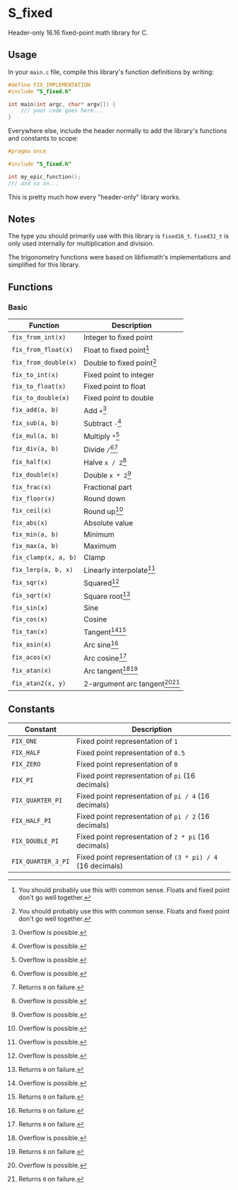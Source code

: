 # S_fixed

Header-only 16.16 fixed-point math library for C.

## Usage

In your `main.c` file, compile this library's function definitions by writing:

```c
#define FIX_IMPLEMENTATION
#include "S_fixed.h"

int main(int argc, char* argv[]) {
    /// your code goes here...
}
```

Everywhere else, include the header normally to add the library's functions and constants to scope:

```c
#pragma once

#include "S_fixed.h"

int my_epic_function();
/// and so on...
```

This is pretty much how every "header-only" library works.

## Notes

The type you should primarily use with this library is `fixed16_t`. `fixed32_t` is only used internally for multiplication and division.

The trigonometry functions were based on libfixmath's implementations and simplified for this library.

## Functions

### Basic

| Function             | Description                    |
| -------------------- | ------------------------------ |
| `fix_from_int(x)`    | Integer to fixed point         |
| `fix_from_float(x)`  | Float to fixed point[^3]       |
| `fix_from_double(x)` | Double to fixed point[^3]      |
| `fix_to_int(x)`      | Fixed point to integer         |
| `fix_to_float(x)`    | Fixed point to float           |
| `fix_to_double(x)`   | Fixed point to double          |
| `fix_add(a, b)`      | Add `+`[^1]                    |
| `fix_sub(a, b)`      | Subtract `-`[^1]               |
| `fix_mul(a, b)`      | Multiply `*`[^1]               |
| `fix_div(a, b)`      | Divide `/`[^1][^2]             |
| `fix_half(x)`        | Halve `x / 2`[^1]              |
| `fix_double(x)`      | Double `x * 2`[^1]             |
| `fix_frac(x)`        | Fractional part                |
| `fix_floor(x)`       | Round down                     |
| `fix_ceil(x)`        | Round up[^1]                   |
| `fix_abs(x)`         | Absolute value                 |
| `fix_min(a, b)`      | Minimum                        |
| `fix_max(a, b)`      | Maximum                        |
| `fix_clamp(x, a, b)` | Clamp                          |
| `fix_lerp(a, b, x)`  | Linearly interpolate[^1]       |
| `fix_sqr(x)`         | Squared[^1]                    |
| `fix_sqrt(x)`        | Square root[^2]                |
| `fix_sin(x)`         | Sine                           |
| `fix_cos(x)`         | Cosine                         |
| `fix_tan(x)`         | Tangent[^1][^2]                |
| `fix_asin(x)`        | Arc sine[^2]                   |
| `fix_acos(x)`        | Arc cosine[^2]                 |
| `fix_atan(x)`        | Arc tangent[^1][^2]            |
| `fix_atan2(x, y)`    | 2-argument arc tangent[^1][^2] |

[^1]: Overflow is possible.
[^2]: Returns `0` on failure.
[^3]: You should probably use this with common sense. Floats and fixed point don't go well together.

## Constants

| Constant           | Description                                                |
| ------------------ | ---------------------------------------------------------- |
| `FIX_ONE`          | Fixed point representation of `1`                          |
| `FIX_HALF`         | Fixed point representation of `0.5`                        |
| `FIX_ZERO`         | Fixed point representation of `0`                          |
| `FIX_PI`           | Fixed point representation of `pi` (16 decimals)           |
| `FIX_QUARTER_PI`   | Fixed point representation of `pi / 4` (16 decimals)       |
| `FIX_HALF_PI`      | Fixed point representation of `pi / 2` (16 decimals)       |
| `FIX_DOUBLE_PI`    | Fixed point representation of `2 * pi` (16 decimals)       |
| `FIX_QUARTER_3_PI` | Fixed point representation of `(3 * pi) / 4` (16 decimals) |
